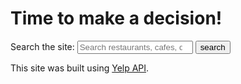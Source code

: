 <!DOCTYPE html>
<html lang="en">
  <head>
    <meta charset="UTF-8">
    <title></title>
    <script
            src="https://code.jquery.com/jquery-3.2.1.min.js"
            crossorigin="anonymous"></script>
    <script>
      var token = 'Bearer A2-N3J6Bb6n_K5b5UH9JUTFpZjApYj_vaLHS2sNmlc_ZhqqH3iH4T4BRbnnMMNTrn4OgzNrdX1KIsgSwlJbWtXyu7l_lYktrl9bRETKK-YgKHJKfLOV-eI6b9pdcXnYx'
      var cors_anywhere_url = 'https://cors-anywhere.herokuapp.com'
      var yelp_search_url = 'https://api.yelp.com/v3/businesses/search'
      function clientCallback() {
        console.log('made it to the client callback')
      }
      var requestObj = {
        'url': cors_anywhere_url + '/' + yelp_search_url,
        'data': {term: 'restaurants', location: '91741'},
        headers: {'Authorization': token},
        error: function(jqXHR, textStatus, errorThrown) {
          console.log('AJAX error, jqXHR = ', jqXHR, ', textStatus = ',
                      textStatus, ', errorThrown = ', errorThrown)
        }
      }
      $("#submit_button").click(function(e) {
      $.ajax(requestObj)
        .done(function(response) {
          console.log('typeof response = ' + typeof response)
          console.log('response = ', response)
        })
      }
    </script>
  </head>
  <body>
    <h1>Time to make a decision!</h1>
    <form id="my_form"> 
       <label for="site-search">Search the site:</label>
       <input type="search" id="site-search" name="q"
       placeholder="Search restaurants, cafes, diners..."
       aria-label="Search through site content">
       <input type="button" id="submit_button" value="search">
</form>
  </body>
</html>






This site was built using [Yelp API](https://cors-anywhere.herokuapp.com/https://api.yelp.com/v3/businesses/search).


